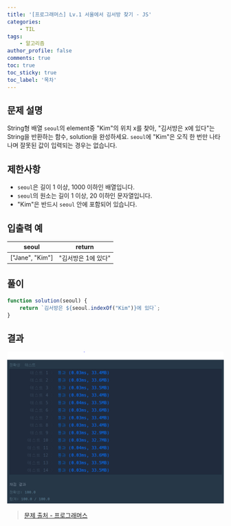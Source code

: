 ```yaml
---
title: '[프로그래머스] Lv.1 서울에서 김서방 찾기 - JS'
categories:
    - TIL
tags:
    - 알고리즘
author_profile: false
comments: true
toc: true
toc_sticky: true
toc_label: '목차'
---
```


## 문제 설명
String형 배열 `seoul`의 element중 "Kim"의 위치 x를 찾아, "김서방은 x에 있다"는 String을 반환하는 함수, solution을 완성하세요. `seoul`에 "Kim"은 오직 한 번만 나타나며 잘못된 값이 입력되는 경우는 없습니다.

## 제한사항
* `seoul`은 길이 1 이상, 1000 이하인 배열입니다.
* `seoul`의 원소는 길이 1 이상, 20 이하인 문자열입니다.
* "Kim"은 반드시 `seoul` 안에 포함되어 있습니다.

## 입출력 예

| seoul           | return              |
|-----------------|---------------------|
| ["Jane", "Kim"] | "김서방은 1에 있다" |

## 풀이
```javascript
function solution(seoul) {
    return `김서방은 ${seoul.indexOf("Kim")}에 있다`;
}
```

## 결과
![result](/assets/images/2023/08-21/algorithm-15-result.png)

>[문제 출처 - 프로그래머스](https://school.programmers.co.kr/learn/courses/30/lessons/12919)